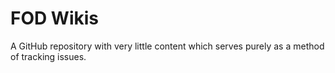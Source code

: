 # FOD Wikis
A GitHub repository with very little content which serves purely as a method of tracking issues.
